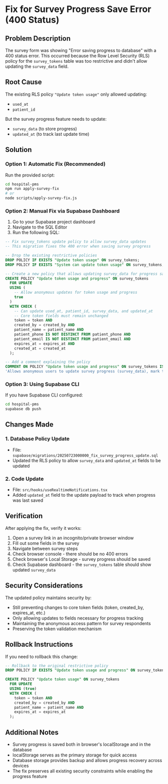 # Fix for Survey Progress Save Error (400 Status)

## Problem Description

The survey form was showing "Error saving progress to database" with a 400 status error. This occurred because the Row Level Security (RLS) policy for the `survey_tokens` table was too restrictive and didn't allow updating the `survey_data` field.

## Root Cause

The existing RLS policy `"Update token usage"` only allowed updating:
- `used_at` 
- `patient_id`

But the survey progress feature needs to update:
- `survey_data` (to store progress)
- `updated_at` (to track last update time)

## Solution

### Option 1: Automatic Fix (Recommended)

Run the provided script:

```bash
cd hospital-pms
npm run apply-survey-fix
# or
node scripts/apply-survey-fix.js
```

### Option 2: Manual Fix via Supabase Dashboard

1. Go to your Supabase project dashboard
2. Navigate to the SQL Editor
3. Run the following SQL:

```sql
-- Fix survey_tokens update policy to allow survey_data updates
-- This migration fixes the 400 error when saving survey progress

-- Drop the existing restrictive policies
DROP POLICY IF EXISTS "Update token usage" ON survey_tokens;
DROP POLICY IF EXISTS "System can update token usage" ON survey_tokens;

-- Create a new policy that allows updating survey_data for progress saving
CREATE POLICY "Update token usage and progress" ON survey_tokens
  FOR UPDATE
  USING (
    -- Allow anonymous updates for token usage and progress
    true
  )
  WITH CHECK (
    -- Can update used_at, patient_id, survey_data, and updated_at
    -- Core token fields must remain unchanged
    token = token AND
    created_by = created_by AND
    patient_name = patient_name AND
    patient_phone IS NOT DISTINCT FROM patient_phone AND
    patient_email IS NOT DISTINCT FROM patient_email AND
    expires_at = expires_at AND
    created_at = created_at
  );

-- Add a comment explaining the policy
COMMENT ON POLICY "Update token usage and progress" ON survey_tokens IS 
'Allows anonymous users to update survey progress (survey_data), mark token as used (used_at), link to patient (patient_id), and update timestamp (updated_at) while preventing changes to core token fields';
```

### Option 3: Using Supabase CLI

If you have Supabase CLI configured:

```bash
cd hospital-pms
supabase db push
```

## Changes Made

### 1. Database Policy Update
- File: `supabase/migrations/20250723000000_fix_survey_progress_update.sql`
- Updated the RLS policy to allow `survey_data` and `updated_at` fields to be updated

### 2. Code Update
- File: `src/hooks/useRealtimeNotifications.tsx`
- Added `updated_at` field to the update payload to track when progress was last saved

## Verification

After applying the fix, verify it works:

1. Open a survey link in an incognito/private browser window
2. Fill out some fields in the survey
3. Navigate between survey steps
4. Check browser console - there should be no 400 errors
5. Check browser's Local Storage - survey progress should be saved
6. Check Supabase dashboard - the `survey_tokens` table should show updated `survey_data`

## Security Considerations

The updated policy maintains security by:
- Still preventing changes to core token fields (token, created_by, expires_at, etc.)
- Only allowing updates to fields necessary for progress tracking
- Maintaining the anonymous access pattern for survey respondents
- Preserving the token validation mechanism

## Rollback Instructions

If you need to rollback this change:

```sql
-- Rollback to the original restrictive policy
DROP POLICY IF EXISTS "Update token usage and progress" ON survey_tokens;

CREATE POLICY "Update token usage" ON survey_tokens
  FOR UPDATE
  USING (true)
  WITH CHECK (
    token = token AND
    created_by = created_by AND
    patient_name = patient_name AND
    expires_at = expires_at
  );
```

## Additional Notes

- Survey progress is saved both in browser's localStorage and in the database
- localStorage serves as the primary storage for quick access
- Database storage provides backup and allows progress recovery across devices
- The fix preserves all existing security constraints while enabling the progress feature